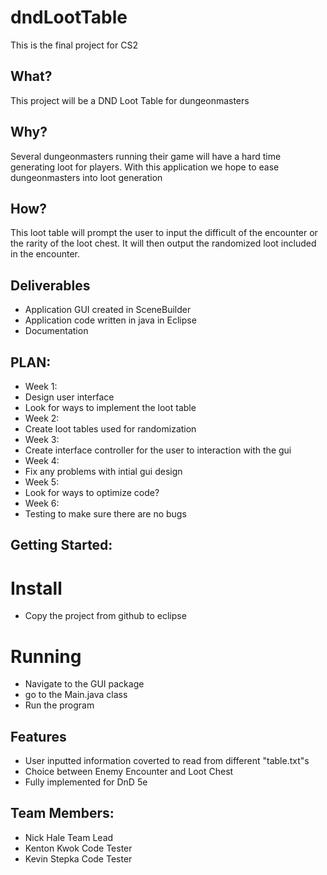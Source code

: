 # dndLootTable
This is the final project for CS2 
## What?
This project will be a DND Loot Table for dungeonmasters
## Why?
Several dungeonmasters running their game will have a hard time generating loot for players. With this application we hope to ease dungeonmasters into loot generation
## How?
This loot table will prompt the user to input the difficult of the encounter or the rarity of the loot chest. It will then output the randomized loot included in the encounter. 
## Deliverables
  - Application GUI created in SceneBuilder
  - Application code written in java in Eclipse
  - Documentation
## PLAN:
- Week 1: 
- Design user interface
- Look for ways to implement the loot table
- Week 2: 
- Create loot tables used for randomization
- Week 3:
- Create interface controller for the user to interaction with the gui
- Week 4:
- Fix any problems with intial gui design
- Week 5: 
- Look for ways to optimize code?
- Week 6: 
- Testing to make sure there are no bugs
## Getting Started:
# Install
- Copy the project from github to eclipse
# Running 
- Navigate to the GUI package
- go to the Main.java class
- Run the program
## Features
- User inputted information coverted to read from different "table.txt"s
- Choice between Enemy Encounter and Loot Chest
- Fully implemented for DnD 5e
## Team Members:
- Nick   Hale Team Lead
- Kenton Kwok Code Tester
- Kevin Stepka Code Tester
